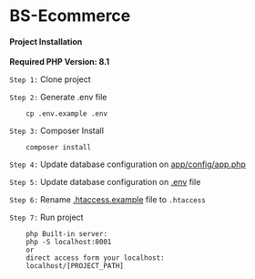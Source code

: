 # BS-Ecommerce

#### Project Installation

**Required PHP Version: 8.1**

`Step 1:` Clone project

`Step 2:` Generate .env file

        cp .env.example .env

`Step 3:` Composer Install

        composer install

`Step 4:` Update database configuration on [app/config/app.php](app/config/app.php)

`Step 5:` Update database configuration on [.env](.env) file

`Step 6:` Rename [.htaccess.example](.htaccess.example) file to `.htaccess`

`Step 7:` Run project

        php Built-in server:
        php -S localhost:8001 
        or
        direct access form your localhost:
        localhost/[PROJECT_PATH]
